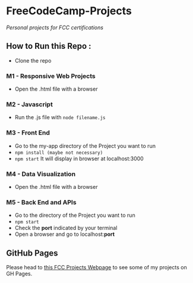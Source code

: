 # FreeCodeCamp-Projects
*Personal projects for FCC certifications*
## How to Run this Repo :
* Clone the repo
### M1 - Responsive Web Projects
* Open the .html file with a browser
### M2 - Javascript
* Run the .js file with `node filename.js` 
### M3 - Front End
* Go to the my-app directory of the Project you want to run
* `npm install (maybe not necessary)`
* `npm start` 
It will display in browser at localhost:3000
### M4 - Data Visualization
* Open the .html file with a browser
### M5 - Back End and APIs
* Go to the directory of the Project you want to run
* `npm start` 
* Check the **port** indicated by your terminal
* Open a browser and go to localhost:**port**
## GitHub Pages

Please head to [this FCC Projects Webpage](https://leo-marie.github.io/FreeCodeCamp-Projects/) to see some of my projects on GH Pages.